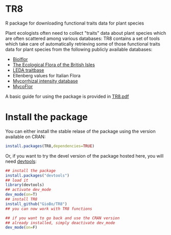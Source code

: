 TR8
===

R package for downloading functional traits data for plant species


Plant ecologists often need to collect "traits" data about plant species which are 
often scattered among various databases: TR8 contains a set of tools which take care of
automatically retrieving some of those functional traits data for plant species from 
the following publicly available databases:

* [Biolflor](http://www2.ufz.de/biolflor/index.jsp)
* [The Ecological Flora of the British Isles](http://www.ecoflora.co.uk/)
* [LEDA traitbase](http://www.leda-traitbase.org/LEDAportal/)
* Ellenberg values for Italian Flora
* [Mycorrhizal intensity database](http://esapubs.org/Archive/ecol/E093/059/default.htm)
* [MycoFlor](http://www.esajournals.org/doi/abs/10.1890/12-1700.1)

 A basic guide for using the package is provided in [TR8.pdf](https://github.com/GioBo/TR8/blob/master/vignettes/TR8.pdf)


Install the package
==================

  You can either install the stable relase of the package using the version available on CRAN:

```R
install.packages(TR8,dependencies=TRUE)
```

  Or, if you want to try the devel version of the package hosted here, you will need [devtools](https://github.com/hadley/devtools):
  
```R
## install the package
install.packages("devtools")
## load it
library(devtools)
## activate dev_mode
dev_mode(on=T)
## install TR8
install_github("GioBo/TR8")
## you can now work with TR8 functions

## if you want to go back and use the CRAN version
## already installed, simply deactivate dev_mode
dev_mode(on=F)
```
  
